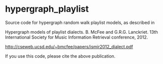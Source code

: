 hypergraph_playlist
===================

Source code for hypergraph random walk playlist models, as described in

Hypergraph models of playlist dialects. 
B. McFee and G.R.G. Lanckriet.
13th International Society for Music Information Retrieval conference, 2012.

http://cseweb.ucsd.edu/~bmcfee/papers/ismir2012_dialect.pdf

If you use this code, please cite the above publication.

